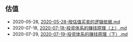 ## 估值
* 2020-05-28, [2020-05-28-按估值买卖的逻辑依据.md](../docs\2020-05-28-按估值买卖的逻辑依据.md)
* 2020-07-18, [2020-07-18-投资体系的赚钱原理（上）.md](../docs\2020-07-18-投资体系的赚钱原理（上）.md)
* 2020-07-29, [2020-07-19-投资体系的赚钱原理（下）.md](../docs\2020-07-19-投资体系的赚钱原理（下）.md)